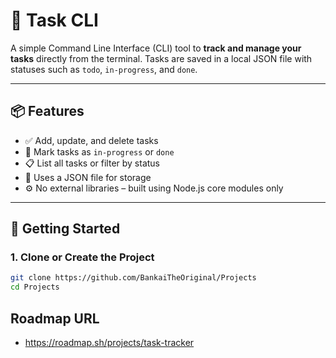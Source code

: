 # 📝 Task CLI

A simple Command Line Interface (CLI) tool to **track and manage your tasks** directly from the terminal. Tasks are saved in a local JSON file with statuses such as `todo`, `in-progress`, and `done`.

---

## 📦 Features

- ✅ Add, update, and delete tasks
- 🔄 Mark tasks as `in-progress` or `done`
- 📋 List all tasks or filter by status
- 💾 Uses a JSON file for storage
- ⚙️ No external libraries – built using Node.js core modules only

---

## 🚀 Getting Started

### 1. Clone or Create the Project

```bash
git clone https://github.com/BankaiTheOriginal/Projects
cd Projects

```
## Roadmap URL

- https://roadmap.sh/projects/task-tracker
